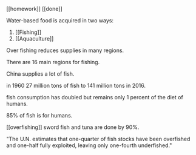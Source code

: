[[homework]]  [[done]]


Water-based food is acquired in two ways:
1. [[Fishing]]
2. [[Aquaculture]]

Over fishing reduces supplies in many regions.

There are 16 main regions for fishing.

China supplies a lot of fish.

in 1960 27 million tons of fish to 141 million tons in 2016.

fish consumption has doubled but remains only 1 percent of the diet of humans.

85% of fish is for humans.

[[overfishing]] sword fish and tuna are done by 90%.

"The U.N. estimates that one-quarter of fish stocks have been overfished and one-half fully exploited, leaving only one-fourth underfished."


